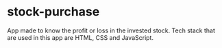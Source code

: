 # stock-purchase
App made to know the profit or loss in the invested stock.
Tech stack that are used in this app are HTML, CSS and JavaScript.
